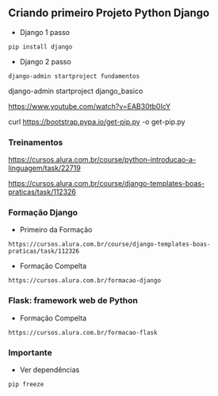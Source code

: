 ## Criando primeiro Projeto Python Django
* Django 1 passo
```
pip install django
```

* Django 2 passo
```
django-admin startproject fundamentos
```
django-admin startproject django_basico

https://www.youtube.com/watch?v=EAB30tb0IcY

curl https://bootstrap.pypa.io/get-pip.py -o get-pip.py


### Treinamentos

https://cursos.alura.com.br/course/python-introducao-a-linguagem/task/22719

https://cursos.alura.com.br/course/django-templates-boas-praticas/task/112326

### Formação Django

* Primeiro da Formação
```
https://cursos.alura.com.br/course/django-templates-boas-praticas/task/112326
```

* Formação Compelta
```
https://cursos.alura.com.br/formacao-django
```

### Flask: framework web de Python

* Formação Compelta
```
https://cursos.alura.com.br/formacao-flask
```

### Importante

* Ver dependências
```
pip freeze
```